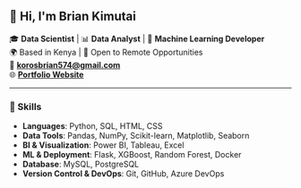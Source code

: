 ## 👋 Hi, I'm Brian Kimutai 

🎓 **Data Scientist** | 📊 **Data Analyst** | 🤖 **Machine Learning Developer**  
🌍 Based in Kenya | 💼 Open to Remote Opportunities  
📧 **korosbrian574@gmail.com**  
🌐 [**Portfolio Website**](https://kimutai99.github.io/briankimutai.github.io/)

---

### 🧠 Skills
- **Languages**: Python, SQL, HTML, CSS  
- **Data Tools**: Pandas, NumPy, Scikit-learn, Matplotlib, Seaborn  
- **BI & Visualization**: Power BI, Tableau, Excel  
- **ML & Deployment**: Flask, XGBoost, Random Forest, Docker  
- **Database**: MySQL, PostgreSQL  
- **Version Control & DevOps**: Git, GitHub, Azure DevOps  

